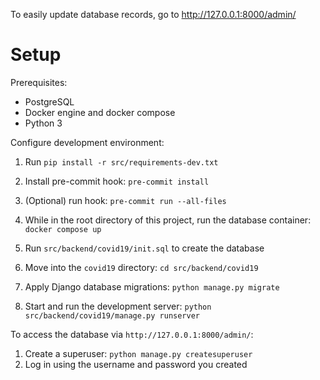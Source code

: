 To easily update database records, go to http://127.0.0.1:8000/admin/

# Setup

Prerequisites:
- PostgreSQL
- Docker engine and docker compose
- Python 3

Configure development environment:
1. Run `pip install -r src/requirements-dev.txt`
1. Install pre-commit hook: `pre-commit install`
1. (Optional) run hook: `pre-commit run --all-files`



1. While in the root directory of this project, run the database container: `docker compose up`
1. Run `src/backend/covid19/init.sql` to create the database
1. Move into the `covid19` directory: `cd src/backend/covid19`
1. Apply Django database migrations: `python manage.py migrate`
1. Start and run the development server: `python src/backend/covid19/manage.py runserver`

To access the database via `http://127.0.0.1:8000/admin/`:
1. Create a superuser: `python manage.py createsuperuser`
1. Log in using the username and password you created
